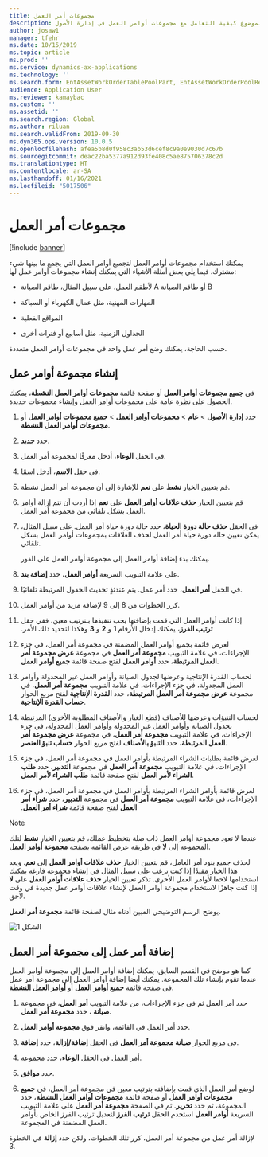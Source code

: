 ```yaml
---
title: مجموعات أمر العمل
description: يصف هذا الموضوع كيفية التعامل مع مجموعات أوامر العمل في إدارة الأصول.
author: josaw1
manager: tfehr
ms.date: 10/15/2019
ms.topic: article
ms.prod: ''
ms.service: dynamics-ax-applications
ms.technology: ''
ms.search.form: EntAssetWorkOrderTablePoolPart, EntAssetWorkOrderPoolReferenceInfoPart, EntAssetWorkOrderPool, EntAssetWorkOrderPoolPreviewPart
audience: Application User
ms.reviewer: kamaybac
ms.custom: ''
ms.assetid: ''
ms.search.region: Global
ms.author: riluan
ms.search.validFrom: 2019-09-30
ms.dyn365.ops.version: 10.0.5
ms.openlocfilehash: afea5b8d0f958c3ab53d6cef8c9a0e9030d7c67b
ms.sourcegitcommit: deac22ba5377a912d93fe408c5ae875706378c2d
ms.translationtype: HT
ms.contentlocale: ar-SA
ms.lasthandoff: 01/16/2021
ms.locfileid: "5017506"
---
```

# <a name="work-order-pools"></a>مجموعات أمر العمل

[!include [banner](../../includes/banner.md)]


يمكنك استخدام مجموعات أوامر العمل لتجميع أوامر العمل التي يجمع ما بينها شيء مشترك. فيما يلي بعض أمثلة الأشياء التي يمكنك إنشاء مجموعات أوامر عمل لها:

- لأطقم العمل، على سبيل المثال، طاقم الصيانة A أو طاقم الصيانة B  

- المهارات المهنية، مثل عمال الكهرباء أو السباكة  

- المواقع الفعلية  

- الجداول الزمنية، مثل أسابيع أو فترات أخرى  

حسب الحاجة، يمكنك وضع أمر عمل واحد في مجموعات أوامر العمل متعددة.


## <a name="create-a-work-order-pool"></a>إنشاء مجموعة أوامر عمل

في **جميع مجموعات أوامر العمل** أو صفحة قائمة **مجموعات أوامر العمل النشطة**، يمكنك الحصول على نظرة عامة على مجموعات أوامر العمل وإنشاء مجموعات جديدة.

1. حدد **إدارة الأصول** > **عام** > **مجموعات أوامر العمل** > **جميع مجموعات أوامر العمل** أو **مجموعات أوامر العمل النشطة**.

2. حدد **جديد**.

3. في الحقل **الوعاء**، أدخل معرفًا لمجموعة أمر العمل.

4. في حقل **الاسم**، أدخل اسمًا.

5. قم بتعيين الخيار **نشط** على **نعم** للإشارة إلى أن مجموعة أمر العمل نشطة.

6. قم بتعيين الخيار **حذف علاقات أوامر العمل** على **نعم** إذا أردت أن تتم إزالة أوامر العمل بشكل تلقائي من مجموعة أمر العمل.

7. في الحقل **حذف حالة دورة الحياة**، حدد حالة دورة حياة أمر العمل. على سبيل المثال، يمكن تعيين حالة دورة حياة أمر العمل لحذف العلاقات بمجموعات أوامر العمل بشكل تلقائي.

    يمكنك بدء إضافة أوامر العمل إلى مجموعة أوامر العمل على الفور.

8. على علامة التبويب السريعة **أوامر العمل**، حدد **إضافة بند**.

9. في الحقل **أمر العمل**، حدد أمر عمل. يتم عندئذٍ تحديث الحقول المرتبطة تلقائيًا.

10. كرر الخطوات من 8 إلى 9 لإضافة مزيد من أوامر العمل.

11. إذا كانت أوامر العمل التي قمت بإضافتها يجب تنفيذها ببترتيب معين، ففي حقل **‏‫ترتيب الفرز**، يمكنك إدخال الأرقام **1** و **2** و **3** وهكذا لتحديد ذلك الأمر.

12. لعرض قائمة بجميع أوامر العمل المضمنة في مجموعة أمر العمل، في جزء الإجراءات، في علامة التبويب **مجموعة أمر العمل** في مجموعة **عرض مجموعة أمر العمل المرتبطة**، حدد **أوامر العمل** لفتح صفحة قائمة **جميع أوامر العمل**.

13. لحساب القدرة الإنتاجية وعرضها لجدول الصيانة وأوامر العمل غير المجدولة وأوامر العمل المجدولة، في جزء الإجراءات، في علامة التبويب **مجموعة أمر العمل**، في مجموعة **عرض مجموعة أمر العمل المرتبطة**، حدد **القدرة الإنتاجية** لفتح مربع الحوار **حساب القدرة الإنتاجية**.

14. لحساب التنبؤات وعرضها للأصناف (قطع الغيار والأصناف المطلوبة الأخرى) المرتبطة بجدول الصيانة وأوامر العمل غير المجدولة وأوامر العمل المجدولة، في جزء الإجراءات، في علامة التبويب **مجموعة أمر العمل**، في مجموعة **عرض مجموعة أمر العمل المرتبطة**، حدد **‏‫التنبؤ بالأصناف‬** لفتح مربع الحوار **‏‫حساب تنبؤ العنصر‬**.

15. لعرض قائمة بطلبات الشراء المرتبطة بأوامر العمل في مجموعة أمر العمل، في جزء الإجراءات، في علامة التبويب **مجموعة أمر العمل** في مجموعة **التدبير‬**، حدد **‏‫طلب الشراء لأمر العمل‬** لفتح صفحة قائمة **‏‫طلب الشراء لأمر العمل‬**.

16. لعرض قائمة بأوامر الشراء المرتبطة بأوامر العمل في مجموعة أمر العمل، في جزء الإجراءات، في علامة التبويب **مجموعة أمر العمل** في مجموعة **التدبير‬**، حدد **‏‫‏‫شراء أمر العمل‬** لفتح صفحة قائمة **‏‫‏‫شراء أمر العمل‬**.

>[!NOTE]
>عندما لا تعود مجموعة أوامر العمل ذات صلة بتخطيط عملك، قم بتعيين الخيار **نشط** لتلك المجموعة إلى **لا** في طريقة عرض القائمة بصفحة **مجموعة أوامر العمل**.

لحذف جميع بنود أمر العامل، قم بتعيين الخيار **حذف علاقات أوامر العمل** إلى **نعم**. ويعد هذا الخيار مفيدًا إذا كنت ترغب على سبيل المثال في إنشاء مجموعة فارغة يمكنك استخدامها لاحقا لأوامر العمل الأخرى. تذكر تعيين الخيار **حذف علاقات أوامر العمل** على **لا** إذا كنت جاهزًا لاستخدام مجموعة أوامر العمل لإنشاء علاقات أوامر عمل جديدة في وقت لاحق.

يوضح الرسم التوضيحي المبين أدناه مثال لصفحة قائمة **مجموعة أمر العمل‬**.

![الشكل 1](media/22-work-orders.png)


## <a name="add-a-work-order-to-a-work-order-pool"></a>إضافة أمر عمل إلى مجموعة أمر العمل

كما هو موضح في القسم السابق، يمكنك إضافة أوامر العمل إلى مجموعة أوامر العمل عندما تقوم بإنشاء تلك المجموعة. يمكنك أيضا إضافة أوامر العمل إلى مجموعة أمر عمل في صفحة قائمة **جميع أوامر العمل** أو  **أوامر العمل النشطة**.

1. حدد أمر العمل ثم في جزء الإجراءات، من علامة التبويب **أمر العمل**، في مجموعة **صيانة‬** ، حدد **مجموعة أمر العمل**.

2. حدد أمر العمل في القائمة، وانقر فوق **مجموعة أوامر العمل**.

3. في مربع الحوار **صيانة مجموعة أمر العمل** في الحقل **إضافة/إزالة**، حدد **إضافة**.

4. في الحقل **الوعاء**، حدد مجموعة‏‎ أمر العمل.

5. حدد **موافق**.

6. لوضع أمر العمل الذي قمت بإضافته بترتيب معين في مجموعة أمر العمل، في **جميع مجموعات أوامر العمل** أو صفحة قائمة **‏‫مجموعات أوامر العمل النشطة‬**، حدد المجموعة، ثم حدد **تحرير**. ثم في الصفحة **مجموعة أمر العمل** على علامة التبويب السريعة **أوامر العمل** استخدم الحقل **ترتيب الفرز** لتعديل ترتيب الفرز الخاص بأوامر العمل المضمنة في المجموعة.

لإزالة أمر عمل من مجموعة أمر العمل، كرر تلك الخطوات، ولكن حدد **إزالة** في الخطوة 3.

